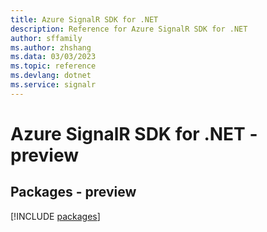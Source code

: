 ```yaml
---
title: Azure SignalR SDK for .NET
description: Reference for Azure SignalR SDK for .NET
author: sffamily
ms.author: zhshang
ms.data: 03/03/2023
ms.topic: reference
ms.devlang: dotnet
ms.service: signalr
---
```

# Azure SignalR SDK for .NET - preview
## Packages - preview
[!INCLUDE [packages](signalr-index.md)]